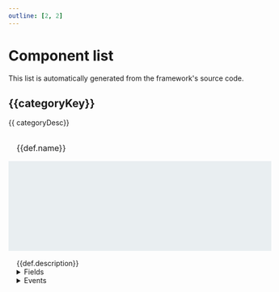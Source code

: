 ```yaml
---
outline: [2, 2]
---
```


<script setup>
    import { generateCore } from "../../ui/src/core"
    const ss = generateCore();
    const types = ss.getSupportedComponentTypes();
    const defs = types.map(type => {
        const def = ss.getComponentDefinition(type);
        return {
            type,
            name: def.name,
            docs: def.docs,
            description: def.description,
            fields: def.fields,
            events: def.events,
            category: def.category
        }
    });
    const categories = {
        "Layout": "Components to organise the app's layout. Not meaningful by themselves; their objective is to enhance how other components are presented.",
        "Content": "Components that present content and are meaningful by themselves. For example, charts, images or text.",
        "Input": "Components whose main objective is to allow the user to input data into the app.",
        "Other": "These components occupy a special role and are amongst the most powerful in the framework.",
        "Root": "These components are the top-level containers."
    };
     
</script>

# Component list

This list is automatically generated from the framework's source code.

<div v-for="categoryDesc, categoryKey in categories" class="componentCategory">
    <h2 :id="categoryKey">{{categoryKey}}</h2>
    {{ categoryDesc}}
    <div class="boxContainer">
        <div v-for="def in defs.filter(d => d.category == categoryKey)" class="box">
            <h3 :id="def.type">{{def.name}}</h3>
            <div class="imageContainer">
                <div class="imageContainerInner">
                    <img :src="`./images/components/${def.type}.png`" />
                </div>
            </div>
            <div class="descriptionContainer">
                {{def.description}}
                <details v-if="def.fields">
                    <summary>Fields</summary>
                    <ul>
                        <li v-for="[fieldId, field] in Object.entries(def.fields)">
                            {{ field.name }}
                            <span class="secondaryText">: {{ field.type }}</span>
                            <span v-if="field.options" class="secondaryText"> &middot; {{ Object.values(field.options ?? {}).join(" / ") }}</span>
                            <template v-if="field.desc"> &middot; {{ field.desc }}</template>
                        </li>
                    </ul>
                </details>
                <details v-if="def.events">
                    <summary>Events</summary>
                    <ul>
                        <li v-for="[eventId, event] in Object.entries(def.events)">
                            <code>{{ eventId }}</code> <template v-if="event.desc">&middot; {{ event.desc }}</template>
                        </li>
                    </ul>
                </details>
            </div>
        </div>
    </div>
</div>

<style>

.componentCategory .secondaryText {
    color: #909090;
}

.componentCategory .boxContainer {
    display: grid;
    grid-template-columns: repeat(auto-fit, minmax(180px, 1fr));
    gap: 16px;
    margin-top: 16px;
}

.componentCategory .box {
    border: 1px solid var(--vp-c-divider);
    border-radius: 8px;
}

.componentCategory .box h3 {
    margin: 16px;
    font-size: 1rem;
    font-weight: normal;
}

.componentCategory .box .imageContainer {
    background: #E9EEF1;
    border-top: 1px solid #E9EEF1;
    border-bottom: 1px solid #E9EEF1;
    width: 100%;
    height: 160px;
    overflow: hidden;
    padding: 8px;
    display: flex;
    align-items: center;
    justify-content: center;
}

.componentCategory .box .imageContainerInner {
    display: flex;
    align-items: flex-start;
    max-height: 144px;
}

.componentCategory .box img {
    max-height: 144px;
}

.componentCategory .box summary {
    margin-bottom: 0;
}

.componentCategory .box .descriptionContainer {
    padding: 16px;
}

</style>
